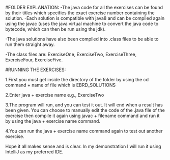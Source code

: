 #FOLDER EXPLANATION:
-The java code for all the exercises can be found by their titles which specifies the exact exercise number containing the solution.
-Each solution is compatible with java8 and can be compiled again using the javac (uses the java virtual machine to convert the java code to bytecode, which can then be run using the jdk).

-The java solutions have also been compiled into .class files to be able to run them straight away.

-The class files are: ExerciseOne, ExerciseTwo, ExerciseThree, ExerciseFour, ExerciseFive.

#RUNNING THE EXERCISES:

1.First you must get inside the directory of the folder by using the cd command + name of file which is EBRD_SOLUTIONS

2.Enter java + exercise name e.g., ExerciseTwo

3.The program will run, and you can test it out. It will end when a result has been given. 
You can choose to manually edit the code of the .java file of the exercise then compile it again using javac + filename command and run it by using the java + exercise name command.

4.You can run the java + exercise name command again to test out another exercise.

Hope it all makes sense and is clear. In my demonstration I will run it using IntelliJ as my preferred IDE.
